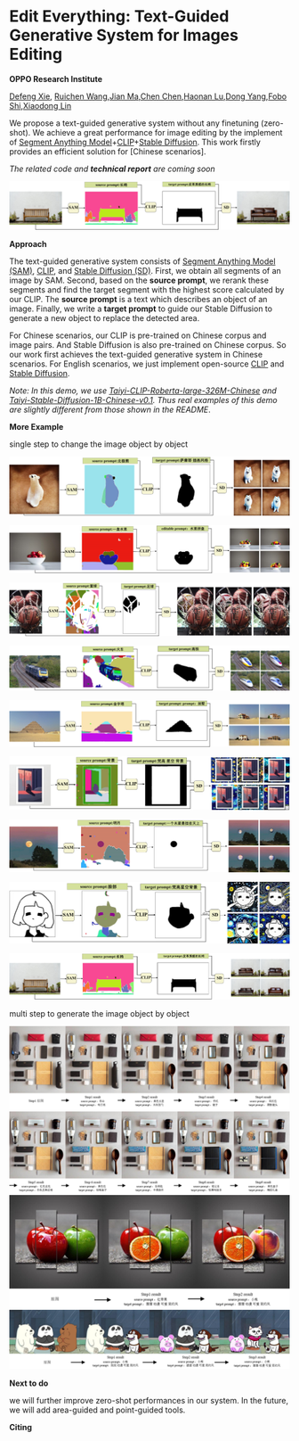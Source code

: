 # Edit Everything: Text-Guided Generative System for Images Editing
**OPPO Research Institute**

[Defeng Xie](xiedefeng@oppo.com), [Ruichen Wang](wangruichen@oppo.com),[Jian Ma](majian2@oppo.com),[Chen Chen](chenchen4@oppo.com),[Haonan Lu](luhaonan@oppo.com),[Dong Yang](dongyang3-c@my.cityu.edu.hk),[Fobo Shi](foboshi99@gmail.com),[Xiaodong Lin](lin@business.rutgers.edu)   


We propose a text-guided generative system without any finetuning (zero-shot). We achieve a great performance for image editing by the implement of [Segment Anything Model](https://github.com/facebookresearch/segment-anything)+[CLIP](https://github.com/openai/CLIP)+[Stable Diffusion](https://github.com/Stability-AI/stablediffusion). This work firstly provides an efficient solution for [Chinese scenarios]. 

*The related code and **technical report** are coming soon*

![](./Image/first.png)

**Approach**

The text-guided generative system consists of [Segment Anything Model (SAM)](https://github.com/facebookresearch/segment-anything), [CLIP](https://github.com/openai/CLIP), and [Stable Diffusion (SD)](https://github.com/Stability-AI/stablediffusion). First, we obtain all segments of an image by SAM. Second, based on the **source prompt**,  we rerank these segments and find the target segment with the highest score calculated by our CLIP. The **source prompt** is a text which describes an object of an image. Finally, we write a **target prompt** to guide our Stable Diffusion to generate a new object to replace the detected area. 

For Chinese scenarios, our CLIP is pre-trained on Chinese corpus and image pairs. And Stable Diffusion is also pre-trained on Chinese corpus. So our work first achieves the text-guided generative system in Chinese scenarios. For English scenarios, we just implement open-source [CLIP](https://github.com/openai/CLIP) and [Stable Diffusion](https://github.com/Stability-AI/stablediffusion).

*Note:  In this demo, we use [Taiyi-CLIP-Roberta-large-326M-Chinese](Taiyi-CLIP-Roberta-large-326M-Chinese) and  [Taiyi-Stable-Diffusion-1B-Chinese-v0.1](https://huggingface.co/IDEA-CCNL/Taiyi-Stable-Diffusion-1B-Chinese-v0.1). Thus real examples of this demo are slightly different from those shown in the README*.




**More Example**

single step to change the image object by object


![](./image/图片5.png "Example 1")

![](./Image/图片6.png "Example 2")

![](./Image/图片9.png "Example 3")

![](./Image/图片2.png "Example 4")

![](./Image/图片3.png "Example 5")

![](./Image/图片4.png "Example 6")

![](./Image/图片7.png "Example 7")

![](./Image/图片8.png "Example 8")

![](./Image/图片1.png "Example 9")



multi step to generate the image object by object

![](./Image/连续3.png "Multi step generation Example 1")
![](./Image/连续2.png "Multi step generation Example 2")
![](./Image/连续1.png "Multi step generation Example 3")






**Next to do**

we will further improve zero-shot performances in our system. In the future, we will add area-guided and point-guided tools.

**Citing**
```

```

